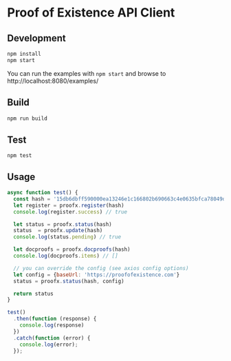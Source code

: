 # Proof of Existence API Client

## Development

```sh
npm install
npm start
```

You can run the examples with `npm start` and browse to http://localhost:8080/examples/


## Build

```sh
npm run build
```

## Test

```
npm test
```

## Usage

```js
async function test() {
  const hash = '15db6dbff590000ea13246e1c166802b690663c4e0635bfca78049d5a8762832'
  let register = proofx.register(hash)
  console.log(register.success) // true

  let status = proofx.status(hash)
  status  = proofx.update(hash)
  console.log(status.pending) // true

  let docproofs = proofx.docproofs(hash)
  console.log(docproofs.items) // []

  // you can override the config (see axios config options)
  let config = {baseUrl: 'https://proofofexistence.com'}
  status = proofx.status(hash, config)

  return status
}

test()
  .then(function (response) {
    console.log(response)
  })
  .catch(function (error) {
    console.log(error);
  });
```

